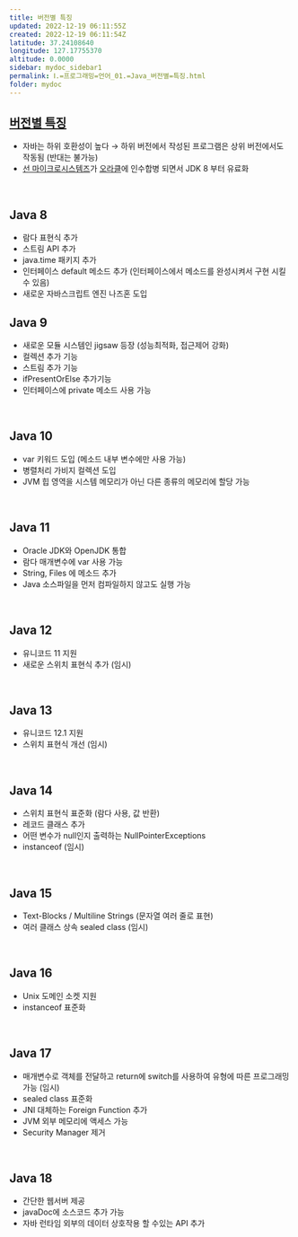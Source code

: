 ```yaml
---
title: 버전별 특징
updated: 2022-12-19 06:11:55Z
created: 2022-12-19 06:11:54Z
latitude: 37.24108640
longitude: 127.17755370
altitude: 0.0000
sidebar: mydoc_sidebar1
permalink: Ⅰ.=프로그래밍=언어_01.=Java_버전별=특징.html
folder: mydoc
---
```


## [버전별 특징](https://howtodoinjava.com/series/java-versions-features/)
- 자바는 하위 호환성이 높다
 → 하위 버전에서 작성된 프로그램은 상위 버전에서도 작동됨 (반대는 불가능)
- [선 마이크로시스템즈](https://jdk.java.net/jmc/8/)가 [오라클](https://www.oracle.com/java/technologies/downloads/)에 인수합병 되면서 JDK 8 부터 유료화
<br>

## Java 8
- 람다 표현식 추가
- 스트림 API 추가
- java.time 패키지 추가
- 인터페이스 default 메소드 추가 (인터페이스에서 메소드를 완성시켜서 구현 시킬 수 있음)
- 새로운 자바스크립트 엔진 나즈혼 도입

## Java 9
- 새로운 모듈 시스템인 jigsaw 등장 (성능최적화, 접근제어 강화)
- 컬렉션 추가 기능
- 스트림 추가 기능
- ifPresentOrElse 추가기능
- 인터페이스에 private 메소드 사용 가능
<br>

## Java 10
- var 키워드 도입 (메소드 내부 변수에만 사용 가능)
- 병렬처리 가비지 컬렉션 도입
- JVM 힙 영역을 시스템 메모리가 아닌 다른 종류의 메모리에 할당 가능
<br>

## Java 11
- Oracle JDK와 OpenJDK 통합
- 람다 매개변수에 var 사용 가능
- String, Files 에 메소드 추가
- Java 소스파일을 먼저 컴파일하지 않고도 실행 가능
<br>

## Java 12
- 유니코드 11 지원
- 새로운 스위치 표현식 추가 (임시)
<br>

## Java 13
- 유니코드 12.1 지원
- 스위치 표현식 개선 (임시)
<br>

## Java 14
- 스위치 표현식 표준화 (람다 사용, 값 반환)
- 레코드 클래스 추가
- 어떤 변수가 null인지 출력하는 NullPointerExceptions
- instanceof (임시)
<br>

## Java 15
- Text-Blocks / Multiline Strings (문자열 여러 줄로 표현)
- 여러 클래스 상속 sealed class (임시)
<br>

## Java 16
- Unix 도메인 소켓 지원
- instanceof 표준화
<br>

## Java 17
- 매개변수로 객체를 전달하고 return에 switch를 사용하여 유형에 따른 프로그래밍 가능 (임시)
- sealed class 표준화
- JNI 대체하는 Foreign Function 추가
- JVM 외부 메모리에 액세스 가능
- Security Manager 제거
<br>

## Java 18
- 간단한 웹서버 제공
- javaDoc에 소스코드 추가 가능
- 자바 런타임 외부의 데이터 상호작용 할 수있는 API 추가
<br>
